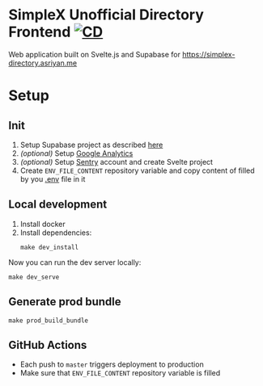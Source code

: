 # SimpleX Unofficial Directory Frontend [![CD](https://github.com/ed-asriyan/simplex-directory-frontend/actions/workflows/CD.yml/badge.svg)](https://github.com/ed-asriyan/simplex-directory-frontend/actions/workflows/CD.yml)
Web application built on Svelte.js and Supabase for https://simplex-directory.asriyan.me

# Setup
## Init
1. Setup Supabase project as described [here](https://github.com/ed-asriyan/simplex-directory-servers-validator?tab=readme-ov-file)
2. *(optional)* Setup [Google Analytics](https://analytics.google.com)
3. *(optional)* Setup [Sentry](https://sentry.io) account and create Svelte project
4. Create `ENV_FILE_CONTENT` repository variable and copy content of filled by you [.env](.env) file in it

## Local development
1. Install docker
2. Install dependencies:
   ```console
   make dev_install
   ```

Now you can run the dev server locally:
```console
make dev_serve
```

## Generate prod bundle
```console
make prod_build_bundle
```

## GitHub Actions
* Each push to `master` triggers deployment to production
* Make sure that `ENV_FILE_CONTENT` repository variable is filled

